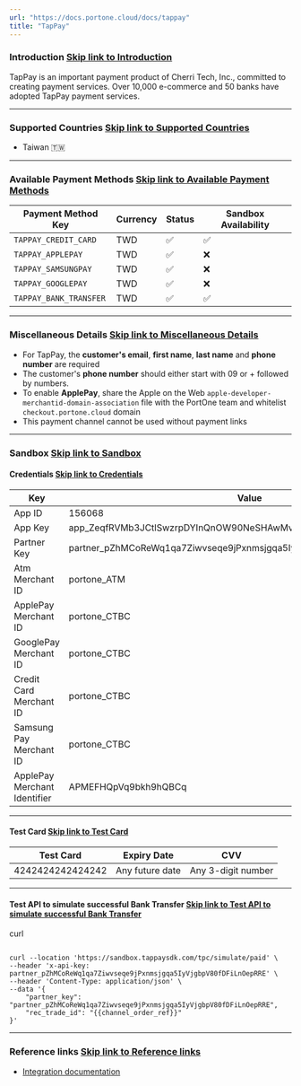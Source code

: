 ```yaml
---
url: "https://docs.portone.cloud/docs/tappay"
title: "TapPay"
---
```


### Introduction   [Skip link to Introduction](https://docs.portone.cloud/docs/tappay\#introduction)

TapPay is an important payment product of Cherri Tech, Inc., committed to creating payment services. Over 10,000 e-commerce and 50 banks have adopted TapPay payment services.

* * *

### Supported Countries   [Skip link to Supported Countries](https://docs.portone.cloud/docs/tappay\#supported-countries)

- Taiwan 🇹🇼

* * *

### Available Payment Methods   [Skip link to Available Payment Methods](https://docs.portone.cloud/docs/tappay\#available-payment-methods)

| Payment Method Key | Currency | Status | Sandbox Availability |
| --- | --- | --- | --- |
| `TAPPAY_CREDIT_CARD` | TWD | ✅ | ✅ |
| `TAPPAY_APPLEPAY` | TWD | ✅ | ❌ |
| `TAPPAY_SAMSUNGPAY` | TWD | ✅ | ❌ |
| `TAPPAY_GOOGLEPAY` | TWD | ✅ | ❌ |
| `TAPPAY_BANK_TRANSFER` | TWD | ✅ | ✅ |

* * *

### Miscellaneous Details   [Skip link to Miscellaneous Details](https://docs.portone.cloud/docs/tappay\#miscellaneous-details)

- For TapPay, the **customer's email**, **first name**, **last name** and **phone number** are required
- The customer's **phone number** should either start with 09 or + followed by numbers.
- To enable **ApplePay**, share the Apple on the Web `apple-developer-merchantid-domain-association` file with the PortOne team and whitelist `checkout.portone.cloud` domain
- This payment channel cannot be used without payment links

* * *

### Sandbox   [Skip link to Sandbox](https://docs.portone.cloud/docs/tappay\#sandbox)

#### Credentials   [Skip link to Credentials](https://docs.portone.cloud/docs/tappay\#credentials)

| Key | Value |
| --- | --- |
| App ID | 156068 |
| App Key | app\_ZeqfRVMb3JCtlSwzrpDYInQnOW90NeSHAwMvRHIQjEEwW8ynWJ9TzQjA8MGh |
| Partner Key | partner\_pZhMCoReWq1qa7Ziwvseqe9jPxnmsjgqa5IyVjgbpV80fDFiLnOepRRE |
| Atm Merchant ID | portone\_ATM |
| ApplePay Merchant ID | portone\_CTBC |
| GooglePay Merchant ID | portone\_CTBC |
| Credit Card Merchant ID | portone\_CTBC |
| Samsung Pay Merchant ID | portone\_CTBC |
| ApplePay Merchant Identifier | APMEFHQpVq9bkh9hQBCq |

* * *

#### Test Card   [Skip link to Test Card](https://docs.portone.cloud/docs/tappay\#test-card)

| Test Card | Expiry Date | CVV |
| --- | --- | --- |
| 4242424242424242 | Any future date | Any 3-digit number |

* * *

#### Test API to simulate successful Bank Transfer   [Skip link to Test API to simulate successful Bank Transfer](https://docs.portone.cloud/docs/tappay\#test-api-to-simulate-successful-bank-transfer)

curl

```rdmd-code lang-curl theme-light

curl --location 'https://sandbox.tappaysdk.com/tpc/simulate/paid' \
--header 'x-api-key: partner_pZhMCoReWq1qa7Ziwvseqe9jPxnmsjgqa5IyVjgbpV80fDFiLnOepRRE' \
--header 'Content-Type: application/json' \
--data '{
    "partner_key": "partner_pZhMCoReWq1qa7Ziwvseqe9jPxnmsjgqa5IyVjgbpV80fDFiLnOepRRE",
    "rec_trade_id": "{{channel_order_ref}}"
}'

```

* * *

### Reference links   [Skip link to Reference links](https://docs.portone.cloud/docs/tappay\#reference-links)

- [Integration documentation](https://docs.tappaysdk.com/tutorial/zh/home.html)
